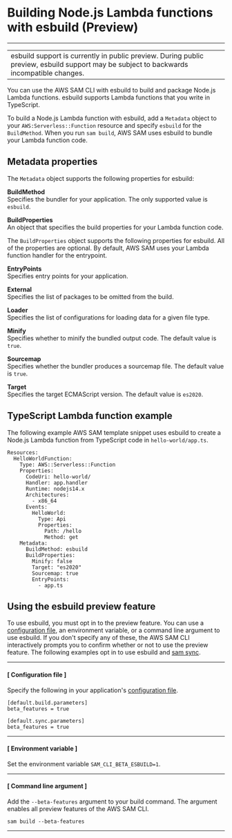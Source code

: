 # Building Node\.js Lambda functions with esbuild \(Preview\)<a name="serverless-sam-cli-using-build-typescript"></a>


****  

|  | 
| --- |
| esbuild support is currently in public preview\. During public preview, esbuild support may be subject to backwards incompatible changes\. | 

You can use the AWS SAM CLI with esbuild to build and package Node\.js Lambda functions\. esbuild supports Lambda functions that you write in TypeScript\.

To build a Node\.js Lambda function with esbuild, add a `Metadata` object to your `AWS:Serverless::Function` resource and specify `esbuild` for the `BuildMethod`\. When you run `sam build`, AWS SAM uses esbuild to bundle your Lambda function code\.

## Metadata properties<a name="serverless-sam-cli-using-build-typescript-metadata"></a>

The `Metadata` object supports the following properties for esbuild:

**BuildMethod**  
Specifies the bundler for your application\. The only supported value is `esbuild`\.

**BuildProperties**  
An object that specifies the build properties for your Lambda function code\.

The `BuildProperties` object supports the following properties for esbuild\. All of the properties are optional\. By default, AWS SAM uses your Lambda function handler for the entrypoint\.

**EntryPoints**  
Specifies entry points for your application\.

**External**  
Specifies the list of packages to be omitted from the build\.

**Loader**  
Specifies the list of configurations for loading data for a given file type\.

**Minify**  
Specifies whether to minify the bundled output code\. The default value is `true`\.

**Sourcemap**  
Specifies whether the bundler produces a sourcemap file\. The default value is `true`\.

**Target**  
Specifies the target ECMAScript version\. The default value is `es2020`\.

## TypeScript Lambda function example<a name="serverless-sam-cli-using-build-typescript-example"></a>

The following example AWS SAM template snippet uses esbuild to create a Node\.js Lambda function from TypeScript code in `hello-world/app.ts`\.

```
Resources:
  HelloWorldFunction:
    Type: AWS::Serverless::Function
    Properties:
      CodeUri: hello-world/
      Handler: app.handler
      Runtime: nodejs14.x
      Architectures:
        - x86_64
      Events:
        HelloWorld:
          Type: Api 
          Properties:
            Path: /hello
            Method: get
    Metadata:
      BuildMethod: esbuild
      BuildProperties:
        Minify: false
        Target: "es2020"
        Sourcemap: true
        EntryPoints: 
          - app.ts
```

## Using the esbuild preview feature<a name="serverless-sam-cli-using-build-esbuild-preview"></a>

To use esbuild, you must opt in to the preview feature\. You can use a [configuration file](serverless-sam-cli-config.md), an environment variable, or a command line argument to use esbuild\. If you don't specify any of these, the AWS SAM CLI interactively prompts you to confirm whether or not to use the preview feature\. The following examples opt in to use esbuild and [sam sync](sam-cli-command-reference-sam-sync.md)\.

------
#### [ Configuration file ]

Specify the following in your application's [configuration file](serverless-sam-cli-config.md)\.

```
[default.build.parameters]
beta_features = true
          
[default.sync.parameters]
beta_features = true
```

------
#### [ Environment variable ]

Set the environment variable `SAM_CLI_BETA_ESBUILD=1`\.

------
#### [ Command line argument ]

Add the `--beta-features` argument to your build command\. The argument enables all preview features of the AWS SAM CLI\.

```
sam build --beta-features
```

------